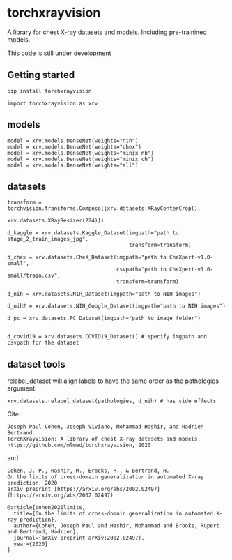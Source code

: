 # torchxrayvision

A library for chest X-ray datasets and models. Including pre-trainined models.

This code is still under development

## Getting started

```
pip install torchxrayvision

import torchxrayvision as xrv
```

## models

```
model = xrv.models.DenseNet(weights="nih")
model = xrv.models.DenseNet(weights="chex")
model = xrv.models.DenseNet(weights="minix_nb")
model = xrv.models.DenseNet(weights="minix_ch")
model = xrv.models.DenseNet(weights="all")
```


## datasets

```
transform = torchvision.transforms.Compose([xrv.datasets.XRayCenterCrop(),
                                            xrv.datasets.XRayResizer(224)])

d_kaggle = xrv.datasets.Kaggle_Dataset(imgpath="path to stage_2_train_images_jpg",
                                       transform=transform)
                
d_chex = xrv.datasets.CheX_Dataset(imgpath="path to CheXpert-v1.0-small",
                                   csvpath="path to CheXpert-v1.0-small/train.csv",
                                   transform=transform)

d_nih = xrv.datasets.NIH_Dataset(imgpath="path to NIH images")

d_nih2 = xrv.datasets.NIH_Google_Dataset(imgpath="path to NIH images")

d_pc = xrv.datasets.PC_Dataset(imgpath="path to image folder")


d_covid19 = xrv.datasets.COVID19_Dataset() # specify imgpath and csvpath for the dataset
```

## dataset tools

relabel_dataset will align labels to have the same order as the pathologies argument.
```
xrv.datasets.relabel_dataset(pathologies, d_nih) # has side effects
```

Cite:

```
Joseph Paul Cohen, Joseph Viviano, Mohammad Hashir, and Hadrien Bertrand. 
TorchXrayVision: A library of chest X-ray datasets and models. 
https://github.com/mlmed/torchxrayvision, 2020
```
and
```
Cohen, J. P., Hashir, M., Brooks, R., & Bertrand, H. 
On the limits of cross-domain generalization in automated X-ray prediction. 2020 
arXiv preprint [https://arxiv.org/abs/2002.02497](https://arxiv.org/abs/2002.02497)

@article{cohen2020limits,
  title={On the limits of cross-domain generalization in automated X-ray prediction},
  author={Cohen, Joseph Paul and Hashir, Mohammad and Brooks, Rupert and Bertrand, Hadrien},
  journal={arXiv preprint arXiv:2002.02497},
  year={2020}
}
```

